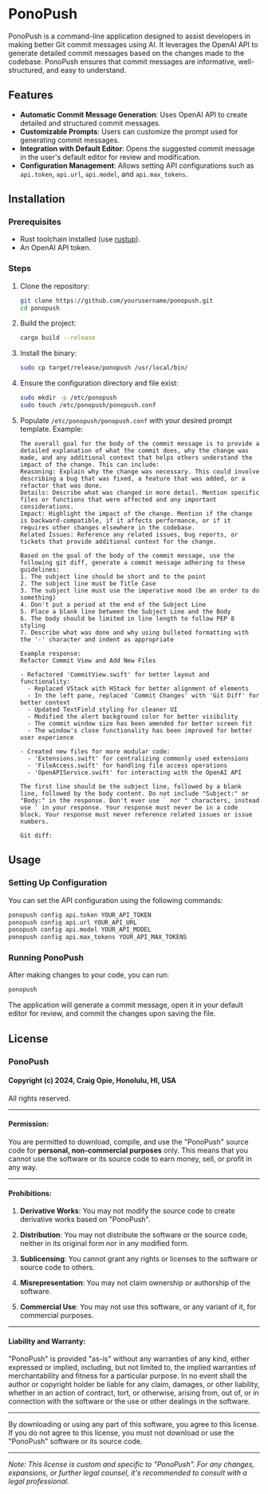 # PonoPush

PonoPush is a command-line application designed to assist developers in making better Git commit messages using AI. It leverages the OpenAI API to generate detailed commit messages based on the changes made to the codebase. PonoPush ensures that commit messages are informative, well-structured, and easy to understand.

## Features

- **Automatic Commit Message Generation**: Uses OpenAI API to create detailed and structured commit messages.
- **Customizable Prompts**: Users can customize the prompt used for generating commit messages.
- **Integration with Default Editor**: Opens the suggested commit message in the user's default editor for review and modification.
- **Configuration Management**: Allows setting API configurations such as `api.token`, `api.url`, `api.model`, and `api.max_tokens`.

## Installation

### Prerequisites

- Rust toolchain installed (use [rustup](https://rustup.rs/)).
- An OpenAI API token.

### Steps

1. Clone the repository:

   ```sh
   git clone https://github.com/yourusername/ponopush.git
   cd ponopush
   ```

2. Build the project:

   ```sh
   cargo build --release
   ```

3. Install the binary:

   ```sh
   sudo cp target/release/ponopush /usr/local/bin/
   ```

4. Ensure the configuration directory and file exist:

   ```sh
   sudo mkdir -p /etc/ponopush
   sudo touch /etc/ponopush/ponopush.conf
   ```

5. Populate `/etc/ponopush/ponopush.conf` with your desired prompt template. Example:

   ```plaintext
   The overall goal for the body of the commit message is to provide a detailed explanation of what the commit does, why the change was made, and any additional context that helps others understand the impact of the change. This can include:
   Reasoning: Explain why the change was necessary. This could involve describing a bug that was fixed, a feature that was added, or a refactor that was done.
   Details: Describe what was changed in more detail. Mention specific files or functions that were affected and any important considerations.
   Impact: Highlight the impact of the change. Mention if the change is backward-compatible, if it affects performance, or if it requires other changes elsewhere in the codebase.
   Related Issues: Reference any related issues, bug reports, or tickets that provide additional context for the change.

   Based on the goal of the body of the commit message, use the following git diff, generate a commit message adhering to these guidelines:
   1. The subject line should be short and to the point
   2. The subject line must be Title Case
   3. The subject line must use the imperative mood (be an order to do something)
   4. Don't put a period at the end of the Subject Line
   5. Place a blank line between the Subject Line and the Body
   6. The body should be limited in line length to follow PEP 8 styling
   7. Describe what was done and why using bulleted formatting with the '-' character and indent as appropriate

   Example response:
   Refactor Commit View and Add New Files

   - Refactored 'CommitView.swift' for better layout and functionality:
     - Replaced VStack with HStack for better alignment of elements
     - In the left pane, replaced 'Commit Changes' with 'Git Diff' for better context
     - Updated TextField styling for cleaner UI
     - Modified the alert background color for better visibility
     - The commit window size has been amended for better screen fit
     - The window's close functionality has been improved for better user experience

   - Created new files for more modular code:
     - 'Extensions.swift' for centralizing commonly used extensions
     - 'FileAccess.swift' for handling file access operations
     - 'OpenAPIService.swift' for interacting with the OpenAI API

   The first line should be the subject line, followed by a blank line, followed by the body content. Do not include "Subject:" or "Body:" in the response. Don't ever use ` nor " characters, instead use ' in your response. Your response must never be in a code block. Your response must never reference related issues or issue numbers.

   Git diff:
   ```

## Usage

### Setting Up Configuration

You can set the API configuration using the following commands:

```sh
ponopush config api.token YOUR_API_TOKEN
ponopush config api.url YOUR_API_URL
ponopush config api.model YOUR_API_MODEL
ponopush config api.max_tokens YOUR_API_MAX_TOKENS
```

### Running PonoPush

After making changes to your code, you can run:

```sh
ponopush
```

The application will generate a commit message, open it in your default editor for review, and commit the changes upon saving the file.

## License

### PonoPush

#### Copyright (c) 2024, Craig Opie, Honolulu, HI, USA

All rights reserved.

---

#### **Permission**:

You are permitted to download, compile, and use the "PonoPush" source code for **personal, non-commercial purposes** only. This means that you cannot use the software or its source code to earn money, sell, or profit in any way.

---

#### **Prohibitions**:

1. **Derivative Works**: You may not modify the source code to create derivative works based on "PonoPush".
   
2. **Distribution**: You may not distribute the software or the source code, neither in its original form nor in any modified form.
   
3. **Sublicensing**: You cannot grant any rights or licenses to the software or source code to others.
   
4. **Misrepresentation**: You may not claim ownership or authorship of the software.

5. **Commercial Use**: You may not use this software, or any variant of it, for commercial purposes.

---

#### **Liability and Warranty**:

"PonoPush" is provided "as-is" without any warranties of any kind, either expressed or implied, including, but not limited to, the implied warranties of merchantability and fitness for a particular purpose. In no event shall the author or copyright holder be liable for any claim, damages, or other liability, whether in an action of contract, tort, or otherwise, arising from, out of, or in connection with the software or the use or other dealings in the software.

---

By downloading or using any part of this software, you agree to this license. If you do not agree to this license, you must not download or use the "PonoPush" software or its source code.

---

*Note: This license is custom and specific to "PonoPush". For any changes, expansions, or further legal counsel, it's recommended to consult with a legal professional.*